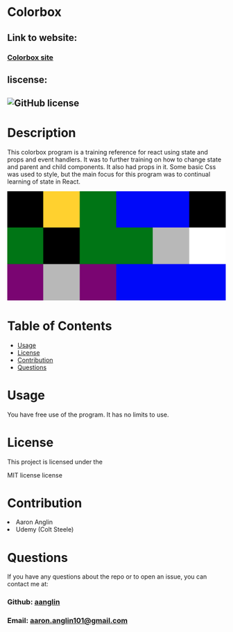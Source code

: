 # Colorbox

## Link to website:
### **[Colorbox site](<https://aanglin.github.io/colorbox>)**

##  liscense: 
##  ![GitHub license](https://img.shields.io/badge/license-MIT-blue.svg)

#   Description
<p>This colorbox program is a training reference for react using state and props and event handlers. It was to further training on how to change state and parent and child components. It also had props in it. Some basic Css was used to style, but the main focus for this program was to continual learning of state in React.</p>


![dice](./src/assets/Colorbox.png "dice")



#  Table of Contents

*  [Usage](#usage)
*  [License](#license)
*  [Contribution](#contribution)
*  [Questions](#questions)


#  Usage
<p>You have free use of the program. It has no limits to use.</p>

#   License
<p>This project is licensed under the</p>
<p>MIT license license</p>
       
#   Contribution
<li>Aaron Anglin</li>
<li>Udemy (Colt Steele)

#   Questions
<p>If you have any questions about the repo or to open an issue, you can contact me at:</p> 

###  Github: [aanglin](https://github.com) 
###  Email:  <aaron.anglin101@gmail.com> 




